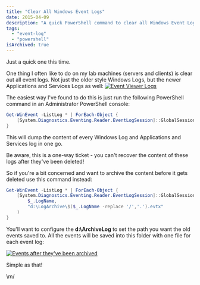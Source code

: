 ```yaml
---
title: "Clear All Windows Event Logs"
date: 2015-04-09
description: "A quick PowerShell command to clear all Windows Event Logs."
tags:
  - "event-log"
  - "powershell"
isArchived: true
---
```


Just a quick one this time.

One thing I often like to do on my lab machines (servers and clients) is clear out all event logs. Not just the older style Windows Logs, but the newer Applications and Services Logs as well: [![Event Viewer Logs](/assets/images/screenshots/ss_eventviewer.png)](/assets/images/screenshots/ss_eventviewer.png)

The easiest way I've found to do this is just run the following PowerShell command in an Administrator PowerShell console:

```powershell
Get-WinEvent -ListLog * | ForEach-Object {
    [System.Diagnostics.Eventing.Reader.EventLogSession]::GlobalSession.ClearLog($_.LogName)
}
```

This will dump the content of every Windows Log and Applications and Services log in one go.

Be aware, this is a one-way ticket - you can't recover the content of these logs after they've been deleted!

So if you're a bit concerned and want to archive the content before it gets deleted use this command instead:

```powershell
Get-WinEvent -ListLog * | ForEach-Object {
    [System.Diagnostics.Eventing.Reader.EventLogSession]::GlobalSession.ClearLog(
        $_.LogName,
        "d:\LogArchive\$($_.LogName -replace '/','.').evtx"
    )
}
```

You'll want to configure the **d:\\ArchiveLog** to set the path you want the old events saved to. All the events will be saved into this folder with one file for each event log:

[![Events after they've been archived](/assets/images/screenshots/ss_events_archived.png)](/assets/images/screenshots/ss_events_archived.png)

Simple as that!

\\m/
